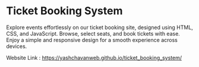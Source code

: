 # Ticket Booking System
Explore events effortlessly on our ticket booking site, designed using HTML, CSS, and JavaScript. Browse, select seats, and book tickets with ease. Enjoy a simple and responsive design for a smooth experience across devices.

Website Link : https://yashchavanweb.github.io/ticket_booking_system/
